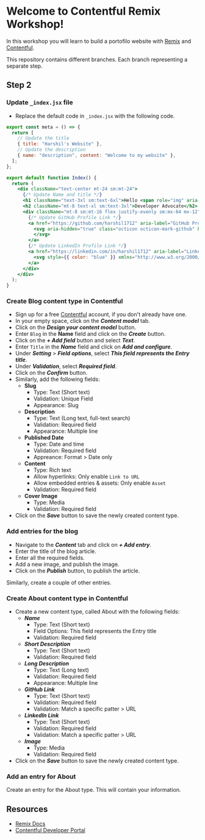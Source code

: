 # Welcome to Contentful Remix Workshop!

In this workshop you will learn to build a portofilo website with [Remix](https://remix.run) and [Contentful](https://contentful.com).

This repository contains different branches. Each branch representing a separate step.

## Step 2

### Update `_index.jsx` file

- Replace the default code in `_index.jsx` with the following code.

```jsx
export const meta = () => {
  return [
    // Update the title
    { title: "Harshil's Website" },
    // Update the description
    { name: "description", content: "Welcome to my website" },
  ];
};

export default function Index() {
  return (
    <div className="text-center mt-24 sm:mt-24">
      {/* Update Name and title */}
      <h1 className="text-3xl sm:text-6xl">Hello <span role="img" aria-label="wave">👋</span>, I'm Harshil</h1>
      <h2 className="mt-8 text-xl sm:text-3xl">Developer Advocate</h2>
      <div className="mt-8 sm:mt-16 flex justify-evenly sm:mx-64 mx-12">
        {/* Update GitHub Profile Link */}
        <a href="https://github.com/harshil1712" aria-label="GitHub Profile Link" target="_blank">
          <svg aria-hidden="true" class="octicon octicon-mark-github" height="24" version="1.1" viewBox="0 0 16 16" width="24"><path fill-rule="evenodd" d="M8 0C3.58 0 0 3.58 0 8c0 3.54 2.29 6.53 5.47 7.59.4.07.55-.17.55-.38 0-.19-.01-.82-.01-1.49-2.01.37-2.53-.49-2.69-.94-.09-.23-.48-.94-.82-1.13-.28-.15-.68-.52-.01-.53.63-.01 1.08.58 1.23.82.72 1.21 1.87.87 2.33.66.07-.52.28-.87.51-1.07-1.78-.2-3.64-.89-3.64-3.95 0-.87.31-1.59.82-2.15-.08-.2-.36-1.02.08-2.12 0 0 .67-.21 2.2.82.64-.18 1.32-.27 2-.27.68 0 1.36.09 2 .27 1.53-1.04 2.2-.82 2.2-.82.44 1.1.16 1.92.08 2.12.51.56.82 1.27.82 2.15 0 3.07-1.87 3.75-3.65 3.95.29.25.54.73.54 1.48 0 1.07-.01 1.93-.01 2.2 0 .21.15.46.55.38A8.013 8.013 0 0 0 16 8c0-4.42-3.58-8-8-8z"></path>
          </svg>
        </a>
        {/* Update LinkedIn Profile Link */}
        <a href="https://linkedin.com/in/harshil1712" aria-label="LinkedIn Profile Link" target="_blank">
          <svg style={{ color: "blue" }} xmlns="http://www.w3.org/2000/svg" width="24" height="24" fill="currentColor" viewBox="0 0 16 16"> <path d="M0 1.146C0 .513.526 0 1.175 0h13.65C15.474 0 16 .513 16 1.146v13.708c0 .633-.526 1.146-1.175 1.146H1.175C.526 16 0 15.487 0 14.854V1.146zm4.943 12.248V6.169H2.542v7.225h2.401zm-1.2-8.212c.837 0 1.358-.554 1.358-1.248-.015-.709-.52-1.248-1.342-1.248-.822 0-1.359.54-1.359 1.248 0 .694.521 1.248 1.327 1.248h.016zm4.908 8.212V9.359c0-.216.016-.432.08-.586.173-.431.568-.878 1.232-.878.869 0 1.216.662 1.216 1.634v3.865h2.401V9.25c0-2.22-1.184-3.252-2.764-3.252-1.274 0-1.845.7-2.165 1.193v.025h-.016a5.54 5.54 0 0 1 .016-.025V6.169h-2.4c.03.678 0 7.225 0 7.225h2.4z" fill="blue"></path> </svg>
        </a>
      </div>
    </div>
  );
}

```

### Create Blog content type in Contentful

- Sign up for a free [Contentful]() account, if you don't already have one.
- In your empty space, click on the ***Content model*** tab.
- Click on the ***Design your content model*** button.
- Enter `Blog` in the **Name** field and click on the ***Create*** button.
- Click on the ***+ Add field*** button and select ***Text***.
- Enter `Title` in the ***Name*** field and click on ***Add and configure***.
- Under ***Setting*** > ***Field options***, select ***This field represents the Entry title***.
- Under ***Validation***, select ***Required field***.
- Click on the ***Confirm*** button.
- Similarly, add the following fields:
    - **Slug**
        - Type: Text (Short text)
        - Validation: Unique Field
        - Appearance: Slug
    - **Description**
        - Type: Text (Long text, full-text search)
        - Validation: Required field
        - Appearance: Multiple line
    - **Published Date**
        - Type: Date and time
        - Validation: Required field
        - Appreance: Format > Date only
    - **Content**
        - Type: Rich text
        - Allow hyperlinks: Only enable `Link to URL`
        - Allow embedded entries & assets: Only enable `Asset`
        - Validation: Required field
    - **Cover Image**
        - Type: Media
        - Validation: Required field
- Click on the ***Save*** button to save the newly created content type.

### Add entries for the blog

- Navigate to the ***Content*** tab and click on ***+ Add entry***.
- Enter the title of the blog article.
- Enter all the required fields.
- Add a new image, and publish the image.
- Click on the ***Publish*** button, to publish the article.

Similarly, create a couple of other entries.

### Create About content type in Contentful
- Create a new content type, called About with the following fields:
    - ***Name***
        - Type: Text (Short text)
        - Field Options: This field represents the Entry title
        - Validation: Required field
    - ***Short Description***
        - Type: Text (Short text)
        - Validation: Required field
    - ***Long Description***
        - Type: Text (Long text)
        - Validation: Required field
        - Appearance: Multiple line
    - ***GitHub Link***
        - Type: Text (Short text)
        - Validation: Required field
        - Validation: Match a specific patter > URL
    - ***LinkedIn Link***
        - Type: Text (Short text)
        - Validation: Required field
        - Validation: Match a specific patter > URL
    - ***Image***
        - Type: Media
        - Validation: Required field
- Click on the ***Save*** button to save the newly created content type.

### Add an entry for About

Create an entry for the About type. This will contain your information.

## Resources

- [Remix Docs](https://remix.run/docs)
- [Contentful Developer Portal](https://www.contentful.com/developers/)